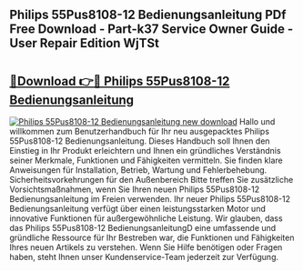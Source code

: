 ## Philips 55Pus8108-12 Bedienungsanleitung PDf Free Download - Part-k37 Service Owner Guide - User Repair Edition WjTSt

# <h2><a href="http://df52ibz.blite.top/?on=Philips+55Pus8108-12+Bedienungsanleitung">🔗Download 👉🔴 Philips 55Pus8108-12 Bedienungsanleitung</a></h2>

[![Philips 55Pus8108-12 Bedienungsanleitung new download](https://i.imgur.com/lujVjoI.png)](http://df52ibz.blite.top/?on=Philips+55Pus8108-12+Bedienungsanleitung)
Hallo und willkommen zum Benutzerhandbuch für Ihr neu ausgepacktes Philips 55Pus8108-12 Bedienungsanleitung. Dieses Handbuch soll Ihnen den Einstieg in Ihr Produkt erleichtern und Ihnen ein gründliches Verständnis seiner Merkmale, Funktionen und Fähigkeiten vermitteln. Sie finden klare Anweisungen für Installation, Betrieb, Wartung und Fehlerbehebung. Sicherheitsvorkehrungen für den Außenbereich Bitte treffen Sie zusätzliche Vorsichtsmaßnahmen, wenn Sie Ihren neuen Philips 55Pus8108-12 Bedienungsanleitung im Freien verwenden. Ihr neuer Philips 55Pus8108-12 Bedienungsanleitung verfügt über einen leistungsstarken Motor und innovative Funktionen für außergewöhnliche Leistung. Wir glauben, dass das Philips 55Pus8108-12 BedienungsanleitungD eine umfassende und gründliche Ressource für Ihr Bestreben war, die Funktionen und Fähigkeiten Ihres neuen Artikels zu verstehen. Wenn Sie Hilfe benötigen oder Fragen haben, steht Ihnen unser Kundenservice-Team jederzeit zur Verfügung.
